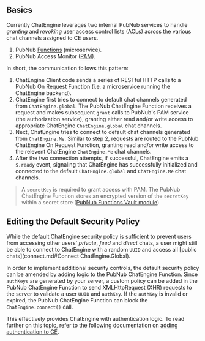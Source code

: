 ## Basics

Currently ChatEngine leverages two internal PubNub services to handle _granting_ and _revoking_ user access control lists (ACLs) across the various chat channels assigned to CE users.

1. PubNub [Functions](https://www.pubnub.com/tutorials/pubnub-functions/) (microservice).
2. PubNub Access Monitor ([PAM](https://www.pubnub.com/tutorials/pubnub-access-manager/)).

In short, the communication follows this pattern:

1. ChatEngine Client code sends a series of RESTful HTTP calls to a PubNub On Request Function (i.e. a microservice running the ChatEngine backend).
2. ChatEngine first tries to connect to default chat channels generated from ```ChatEngine.global```. The PubNub ChatEngine Function receives a request and makes subsequent ```grant``` calls to PubNub's PAM service (the authorization service), granting either read and/or write access to appropriate ChatEngine ```ChatEngine.global``` chat channels.
3. Next, ChatEngine tries to connect to default chat channels generated from ```ChatEngine.Me```. Similar to step 2, requests are routed to the PubNub ChatEngine On Request Function, granting read and/or write access to the relevent ChatEngine ```ChatEngine.Me``` chat channels.
4. After the two connection attempts, if successful, ChatEngine emits a ```$.ready``` event, signaling that ChatEngine has successfully initialized and connected to the default ```ChatEngine.global``` and ```ChatEngine.Me``` chat channels.

> A ```secretKey``` is required to grant access with PAM. The PubNub ChatEngine Function stores an encrypted version of the ```secretKey``` within a secret store ([PubNub Functions Vault module](https://www.pubnub.com/docs/blocks/vault-module))

## Editing the Default Security Policy

While the default ChatEngine security policy is sufficient to prevent users from accessing other users' _private_, _feed_ and _direct_ chats, a user might still be able to connect to ChatEngine with a random ```UUID``` and access all [public chats](connect.md#Connect ChatEngine.Global).

In order to implement additional security controls, the default security policy can be amended by adding logic to the PubNub ChatEngine Function. Since ```authKeys``` are generated by your server, a custom policy can be added in the PubNub ChatEngine Function to send XMLHttpRequest (XHR) requests to the server to validate a user ```UUID``` and ```authKey```. If the ```authKey``` is invalid or expired, the PubNub ChatEngine Function can block the ```ChatEngine.connect()``` call.

This effectively provides ChatEngine with authentication logic. To read further on this topic, refer to the following documentation on [adding authentication to CE](../advancedConcepts/authentication.md).
